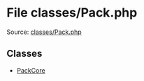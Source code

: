File classes/Pack.php
=========

Source: [classes/Pack.php](https://github.com/PrestaShop/PrestaShop/blob/1.6.0.6/classes/Pack.php)


Classes
-------

* [PackCore](class.PackCore.md)

